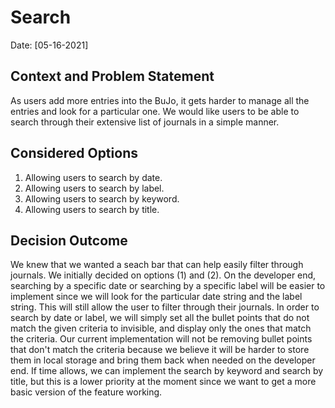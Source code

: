 # Search
Date: [05-16-2021]

## Context and Problem Statement
As users add more entries into the BuJo, it gets harder to manage all the entries and look for a particular one. We would like users to be able to search through their extensive list of journals in a simple manner.

## Considered Options
1. Allowing users to search by date.
2. Allowing users to search by label. 
3. Allowing users to search by keyword.
4. Allowing users to search by title. 
   
## Decision Outcome
We knew that we wanted a seach bar that can help easily filter through journals. We initially decided on options (1) and (2). On the developer end, searching by a specific date or searching by a specific label will be easier to implement since we will look for the particular date string and the label string. This will still allow the user to filter through their journals. In order to search by date or label, we will simply set all the bullet points that do not match the given criteria to invisible, and display only the ones that match the criteria. Our current implementation will not be removing bullet points that don't match the criteria because we believe it will be harder to store them in local storage and bring them back when needed on the developer end. If time allows, we can implement the search by keyword and search by title, but this is a lower priority at the moment since we want to get a more basic version of the feature working. 